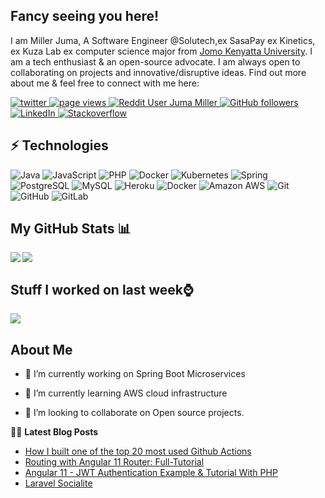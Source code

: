 ## Fancy seeing you here! 

I am Miller Juma, A Software Engineer @Solutech,ex SasaPay ex Kinetics, ex Kuza Lab ex computer science major from [Jomo Kenyatta University](https://jkuat.ac.ke/). I am a tech enthusiast & an open-source advocate. I am always open to collaborating on projects and innovative/disruptive ideas. Find out more about me & feel free to connect with me here:

<p align="left">
  <a href="https://twitter.com/jumamillar">
    <img src="https://img.shields.io/twitter/follow/jumamiller?jumamiller?color=green&logo=twitter" alt="twitter" />
  </a>
  <a href="https://github.com/jumamiller/jumamiller">
    <img src="https://visitor-badge.laobi.icu/badge?page_id=jumamiller.jumamiller" alt="page views" />
  </a>
  <a href="https://www.reddit.com/user/jumamiller">
    <img alt="Reddit User Juma Miller" src="https://img.shields.io/reddit/user-karma/combined/jumamiller?label=jumamiller&logo=reddit">
  </a>
  <a href="https://github.com/jumamiller?tab=followers">
    <img alt="GitHub followers" src="https://img.shields.io/github/followers/jumamiller?color=green&logo=github">
  </a>
  <a href="https://linkedin.com/in/jumamiller">
    <img alt="LinkedIn" src="https://img.shields.io/badge/LinkedIn-0077B5?logo=linkedin&logoColor=white">
  </a>
  <a href="https://stackoverflow.com/users/13006732/miller-juma">
    <img alt="Stackoverflow" src="https://img.shields.io/badge/Stack_Overflow-FE7A16?logo=stack-overflow&logoColor=white">
  </a>
</p>


## ⚡ Technologies

![Java](https://img.shields.io/badge/-java-E34A86?style=flat-square&logo=java)
![JavaScript](https://img.shields.io/badge/-javascript-E34A86?style=flat-square&logo=javascript)
![PHP](https://img.shields.io/badge/-php-E34A86?style=flat-square&logo=php)
![Docker](https://img.shields.io/badge/-docker-E34A86?style=flat-square&logo=docker)
![Kubernetes](https://img.shields.io/badge/-kubernetes-E34A86?style=flat-square&logo=kubernetes)
![Spring](https://img.shields.io/badge/-Spring-black?style=flat-square&logo=spring)
![PostgreSQL](https://img.shields.io/badge/-PostgreSQL-336791?style=flat-square&logo=postgresql)
![MySQL](https://img.shields.io/badge/-MySQL-black?style=flat-square&logo=mysql)
![Heroku](https://img.shields.io/badge/-Heroku-430098?style=flat-square&logo=heroku)
![Docker](https://img.shields.io/badge/-Docker-black?style=flat-square&logo=docker)
![Amazon AWS](https://img.shields.io/badge/Amazon%20AWS-232F3E?style=flat-square&logo=amazon-aws)
![Git](https://img.shields.io/badge/-Git-black?style=flat-square&logo=git)
![GitHub](https://img.shields.io/badge/-GitHub-181717?style=flat-square&logo=github)
![GitLab](https://img.shields.io/badge/-GitLab-FCA121?style=flat-square&logo=gitlab)

## My GitHub Stats 📊
<a href="https://github.com/anuraghazra/github-readme-stats">
<img align="left" src="https://github-readme-stats.vercel.app/api?username=jumamiller&count_private=true&show_icons=true" />
</a>
<a href="https://github.com/anuraghazra/convoychat">
<img align="center" src="https://github-readme-stats.vercel.app/api/top-langs/?username=jumamiller" />
</a>

<br>

## Stuff I worked on last week⌚
<a href="https://github.com/anuraghazra/github-readme-stats">
<img align="center" src="https://github-readme-stats.vercel.app/api/wakatime?username=@jumamiller&compact=True"/>
</a>

<h2> About Me</h2>

- 🔭 I’m currently working on Spring Boot Microservices

- 🌱 I’m currently learning AWS cloud infrastructure

- 👯 I’m looking to collaborate on Open source projects.

📕📜 **Latest Blog Posts**
<!-- BLOG-POST-LIST:START -->
- [How I built one of the top 20 most used Github Actions](https://www.gautamkrishnar.com/how-i-built-one-of-the-top-20-most-used-github-actions/)
- [Routing with Angular 11 Router: Full-Tutorial](https://dev.to/jumamiller/routing-with-angular-11-router-full-tutorial-3j5)
- [Angular 11 - JWT Authentication Example &amp; Tutorial With PHP](https://dev.to/jumamiller/angular-11-jwt-authentication-example-tutorial-with-php-2d7d)
- [Laravel Socialite](https://dev.to/jumamiller/laravel-socialite-3n81)
<!-- BLOG-POST-LIST:END -->
